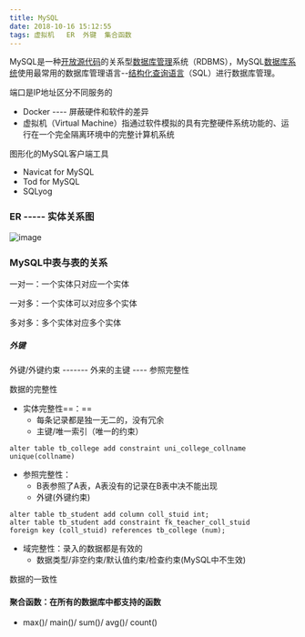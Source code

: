 ```yaml
---
title: MySQL
date: 2018-10-16 15:12:55
tags: 虚拟机	ER	外键	集合函数
---
```


MySQL是一种[开放源代码](https://baike.baidu.com/item/%E5%BC%80%E6%94%BE%E6%BA%90%E4%BB%A3%E7%A0%81)的关系型[数据库管理](https://baike.baidu.com/item/%E6%95%B0%E6%8D%AE%E5%BA%93%E7%AE%A1%E7%90%86)系统（RDBMS），MySQL[数据库系统](https://baike.baidu.com/item/%E6%95%B0%E6%8D%AE%E5%BA%93%E7%B3%BB%E7%BB%9F)使用最常用的数据库管理语言--[结构化查询语言](https://baike.baidu.com/item/%E7%BB%93%E6%9E%84%E5%8C%96%E6%9F%A5%E8%AF%A2%E8%AF%AD%E8%A8%80)（SQL）进行数据库管理。





端口是IP地址区分不同服务的

- Docker ---- 屏蔽硬件和软件的差异
- 虚拟机（Virtual Machine）指通过软件模拟的具有完整硬件系统功能的、运行在一个完全隔离环境中的完整计算机系统

图形化的MySQL客户端工具
- Navicat for MySQL
- Tod for MySQL
- SQLyog

### ER ----- 实体关系图

![image](F:\hexo\source\_posts\MySQL\表与表的关系.png)

### MySQL中表与表的关系
一对一：一个实体只对应一个实体

一对多：一个实体可以对应多个实体

多对多：多个实体对应多个实体

##### 外键
外键/外键约束 ------- 外来的主键 ---- 参照完整性

数据的完整性
- 实体完整性==：==
  - 每条记录都是独一无二的，没有冗余
  - 主键/唯一索引（唯一的约束）

`alter table tb_college add constraint uni_college_collname unique(collname)`
- 参照完整性：
  - B表参照了A表，A表没有的记录在B表中决不能出现
  - 外键(外键约束)
```
alter table tb_student add column coll_stuid int;
alter table tb_student add constraint fk_teacher_coll_stuid
foreign key (coll_stuid) references tb_college (num);
```
- 域完整性：录入的数据都是有效的
  - 数据类型/非空约束/默认值约束/检查约束(MySQL中不生效)

数据的一致性

#### 聚合函数：在所有的数据库中都支持的函数
- max()/ main()/ sum()/ avg()/ count()